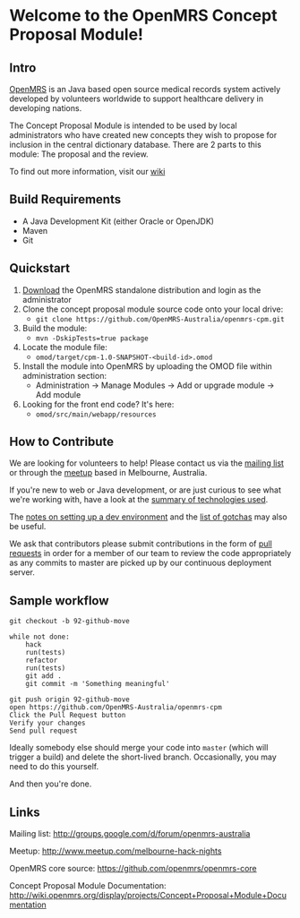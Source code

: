 Welcome to the OpenMRS Concept Proposal Module!
===============================================

Intro
-----

[OpenMRS](http://openmrs.org) is an Java based open source medical records system
actively developed by volunteers worldwide to support healthcare delivery in
developing nations.

The Concept Proposal Module is intended to be used by local administrators
who have created new concepts they wish to propose for inclusion in the central
dictionary database.  There are 2 parts to this module: The proposal and the review.

To find out more information, visit our [wiki](https://wiki.openmrs.org/display/projects/Melbourne+Hack+Night+-+Concept+Proposal+Module)


Build Requirements
------------------

* A Java Development Kit (either Oracle or OpenJDK)
* Maven
* Git


Quickstart
----------

1. [Download](http://openmrs.org/download/) the OpenMRS standalone distribution and login as the administrator
2. Clone the concept proposal module source code onto your local drive:
    * `git clone https://github.com/OpenMRS-Australia/openmrs-cpm.git`
3. Build the module:
    * `mvn -DskipTests=true package`
4. Locate the module file:
    * `omod/target/cpm-1.0-SNAPSHOT-<build-id>.omod`
5. Install the module into OpenMRS by uploading the OMOD file within administration section:
    * Administration -> Manage Modules -> Add or upgrade module -> Add module
6. Looking for the front end code? It's here:
    * `omod/src/main/webapp/resources`


How to Contribute
-----------------

We are looking for volunteers to help!  Please contact us via the [mailing list](http://groups.google.com/d/forum/openmrs-australia)
or through the [meetup](http://www.meetup.com/melbourne-hack-nights) based in Melbourne, Australia.

If you're new to web or Java development, or are just curious to see what we're working with, have a look at
the [summary of technologies used](https://github.com/OpenMRS-Australia/openmrs-cpm/wiki/Resources).

The [notes on setting up a dev environment](https://github.com/OpenMRS-Australia/openmrs-cpm/wiki/HowTo) and the [list of gotchas](https://github.com/OpenMRS-Australia/openmrs-cpm/wiki/Gotchas) may also be useful.

We ask that contributors please submit contributions in the form of [pull
requests](https://help.github.com/articles/using-pull-requests) in order for a
member of our team to review the code appropriately as any commits to master
are picked up by our continuous deployment server.

Sample workflow
---------------

    git checkout -b 92-github-move

    while not done:
        hack
        run(tests)
        refactor
        run(tests)
        git add .
        git commit -m 'Something meaningful'

    git push origin 92-github-move
    open https://github.com/OpenMRS-Australia/openmrs-cpm
    Click the Pull Request button
    Verify your changes
    Send pull request

Ideally somebody else should merge your code into `master` (which will trigger
a build) and delete the short-lived branch. Occasionally, you may need to do
this yourself.

And then you're done.

Links
-----

Mailing list: http://groups.google.com/d/forum/openmrs-australia

Meetup: http://www.meetup.com/melbourne-hack-nights

OpenMRS core source: https://github.com/openmrs/openmrs-core

Concept Proposal Module Documentation:
http://wiki.openmrs.org/display/projects/Concept+Proposal+Module+Documentation


